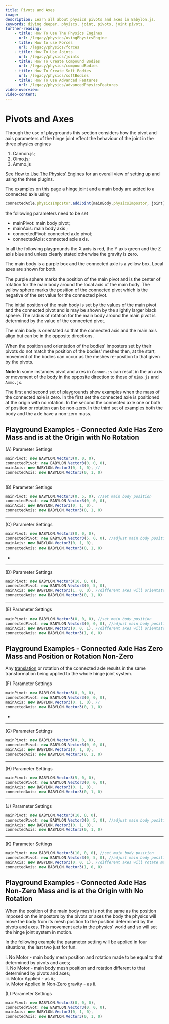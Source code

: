 ```yaml
---
title: Pivots and Axes
image: 
description: Learn all about physics pivots and axes in Babylon.js.
keywords: diving deeper, phyiscs, joint, pivots, joint pivots.
further-reading:
    - title: How To Use The Physics Engines
      url: /legacy/physics/usingPhysicsEngine
    - title: How to use Forces
      url: /legacy/physics/forces
    - title: How To Use Joints
      url: /legacy/physics/joints
    - title: How To Create Compound Bodies
      url: /legacy/physics/compoundBodies
    - title: How To Create Soft Bodies
      url: /legacy/physics/softBodies
    - title: How To Use Advanced Features
      url: /legacy/physics/advancedPhysicsFeatures
video-overview:
video-content:
---
```


# Pivots and Axes

Through the use of playgrounds this section considers how the pivot and axis parameters of the hinge joint effect the behaviour of the joint in the three physics engines 

1. Cannon.js;
2. Oimo.js;
3. Ammo.js

See [How to Use The Physics' Engines](/legacy/physics/usingPhysicsEngine) for an overall view of setting up and using the three plugins.

The examples on this page a hinge joint and a main body are added to a connected axle using

```javascript
connectedAxle.physicsImpostor.addJoint(mainBody.physicsImpostor, joint);
```
the following parameters need to be set

* mainPivot: main body pivot;
* mainAxis: main body axis ;
* connectedPivot: connected axle pivot;
* connectedAxis: connected axle axis.

In all the following playgrounds the X axis is red, the Y axis green and the Z axis blue and unless clearly stated otherwise the gravity is zero. 

The main body is a purple box and the connected axle is a yellow box. Local axes are shown for both.

The purple sphere marks the position of the main pivot and is the center of rotation for the main body around the local axis of the main body. The yellow sphere marks the position of the connected pivot which is the negative of the set value for the connected pivot. 

The initial position of the main body is set by the values of the main pivot and the connected pivot and is may be shown by the slightly larger black sphere. The radius of rotation for the main body around the main pivot is determined by the value of the connected pivot.

The main body is orientated so that the connected axis and the main axis align but can be in the opposite directions.

When the position and orientation of the bodies' imposters set by their pivots do not match the position of the bodies' meshes then, at the start, movement of the bodies can occur as the meshes re-position to that given by the pivots. 

**Note** In some instances pivot and axes in `Cannon.js` can result in the an axis or movement of the body in the opposite direction to those of `Oimo.js` and `Ammo.js`.

The first and second set of playgrounds show examples when the mass of the connected axle is zero. In the first set the connected axle is positioned at the origin with no rotation. In the second the connected axle one or both of position or rotation can be non-zero. In the third set of examples both the body and the axle have a non-zero mass.

## Playground Examples  - Connected Axle Has Zero Mass and is at the Origin with No Rotation

(A) Parameter Settings
```javascript
mainPivot: new BABYLON.Vector3(0, 0, 0),  
connectedPivot: new BABYLON.Vector3(0, 0, 0), 
mainAxis: new BABYLON.Vector3(0, 1, 0), //
connectedAxis: new BABYLON.Vector3(0, 1, 0)
```

<Playground id="#8RQJ1R#2" title="Pivots and Axes (A Parameters)" description="Simple example of pivots and axes with A parameters."/>

----

(B) Parameter Settings
```javascript
mainPivot: new BABYLON.Vector3(0, 5, 0), //set main body position
connectedPivot: new BABYLON.Vector3(0, 0, 0),
mainAxis: new BABYLON.Vector3(0, 1, 0),
connectedAxis: new BABYLON.Vector3(0, 1, 0)
```
<Playground id="#8RQJ1R#3" title="Pivots and Axes (B Parameters)" description="Simple example of pivots and axes with B parameters."/>

----

(C) Parameter Settings
```javascript
mainPivot: new BABYLON.Vector3(0, 0, 0),
connectedPivot: new BABYLON.Vector3(5, 0, 0), //adjust main body position and radius of rotation
mainAxis: new BABYLON.Vector3(0, 1, 0),
connectedAxis: new BABYLON.Vector3(0, 1, 0)
```

* <Playground id="#8RQJ1R#4" title="Pivots and Axes (C Parameters)" description="Simple example of pivots and axes with C parameters."/>

----

(D) Parameter Settings
```javascript
mainPivot: new BABYLON.Vector3(10, 0, 0),
connectedPivot: new BABYLON.Vector3(0, 5, 0),
mainAxis: new BABYLON.Vector3(1, 0, 0), //different axes will orientate main body to align axes.
connectedAxis: new BABYLON.Vector3(0, 1, 0)
```
<Playground id="#8RQJ1R#5" title="Pivots and Axes (D Parameters)" description="Simple example of pivots and axes with D parameters."/>

----

(E) Parameter Settings
```javascript
mainPivot: new BABYLON.Vector3(0, 0, 0), //set main body position
connectedPivot: new BABYLON.Vector3(0, 0, 0), //adjust main body position and radius of rotation
mainAxis: new BABYLON.Vector3(0, 0, 1), //different axes will orientate main body to align axes.
connectedAxis: new BABYLON.Vector3(1, 0, 0)
```
<Playground id="#8RQJ1R#6" title="Pivots and Axes (E Parameters)" description="Simple example of pivots and axes with E parameters."/>

## Playground Examples  - Connected Axle Has Zero Mass and Position or Rotation Non-Zero

Any [translation](/typedoc/classes/babylon.transformnode#translate) or rotation of the connected axle results in the same transformation being applied to the whole hinge joint system.

(F) Parameter Settings
```javascript
mainPivot: new BABYLON.Vector3(0, 0, 0),  
connectedPivot: new BABYLON.Vector3(0, 0, 0), 
mainAxis: new BABYLON.Vector3(0, 1, 0), //
connectedAxis: new BABYLON.Vector3(0, 1, 0)
```

* <Playground id="#8RQJ1R#7" title="Pivots and Axes (F Parameters)" description="Simple example of pivots and axes with F parameters."/>

----

(G) Parameter Settings
```javascript
mainPivot: new BABYLON.Vector3(0, 0, 0),
connectedPivot: new BABYLON.Vector3(0, 0, 0),
mainAxis: new BABYLON.Vector3(0, 1, 0),
connectedAxis: new BABYLON.Vector3(0, 1, 0)
```
<Playground id="#8RQJ1R#8" title="Pivots and Axes (G Parameters)" description="Simple example of pivots and axes with G parameters."/>

----

(H) Parameter Settings
```javascript
mainPivot: new BABYLON.Vector3(5, 0, 0),
connectedPivot: new BABYLON.Vector3(0, 0, 0), 
mainAxis: new BABYLON.Vector3(0, 1, 0),
connectedAxis: new BABYLON.Vector3(0, 1, 0)
``` 
<Playground id="#8RQJ1R#9" title="Pivots and Axes (H Parameters)" description="Simple example of pivots and axes with H parameters."/>

----

(J) Parameter Settings
```javascript
mainPivot: new BABYLON.Vector3(10, 0, 0),
connectedPivot: new BABYLON.Vector3(0, 5, 0), //adjust main body position and radius of rotation
mainAxis: new BABYLON.Vector3(0, 1, 0), 
connectedAxis: new BABYLON.Vector3(0, 1, 0)
```
<Playground id="#8RQJ1R#10" title="Pivots and Axes (J Parameters)" description="Simple example of pivots and axes with J parameters."/>

----

(K) Parameter Settings
```javascript
mainPivot: new BABYLON.Vector3(10, 0, 0), //set main body position
connectedPivot: new BABYLON.Vector3(0, 5, 0), //adjust main body position and radius of rotation
mainAxis: new BABYLON.Vector3(0, 0, 1), //different axes will rotate main body so stated axes align.
connectedAxis: new BABYLON.Vector3(1, 0, 0)
```
<Playground id="#8RQJ1R#11" title="Pivots and Axes (K Parameters)" description="Simple example of pivots and axes with K parameters."/>

## Playground Examples  - Connected Axle Has Non-Zero Mass and is at the Origin with No Rotation

When the position of the main body mesh is not the same as the position imposed on the impostors by the pivots or axes the body the physics will move the body from its mesh position to the position determined by the pivots and axes. This movement acts in the physics' world and so will set the hinge joint system in motion. 

In the following example the parameter setting will be applied in four situations, the last two just for fun.

  i. No Motor - main body mesh position and rotation made to be equal to that determined by pivots and axes;  
 ii. No Motor - main body mesh position and rotation different to that determined by pivots and axes;  
iii. Motor Applied - as ii.;  
 iv. Motor Applied in Non-Zero gravity - as ii.

(L) Parameter Settings
```javascript
mainPivot: new BABYLON.Vector3(0, 0, 0),  
connectedPivot: new BABYLON.Vector3(0, 0, 0), 
mainAxis: new BABYLON.Vector3(0, 1, 0),
connectedAxis: new BABYLON.Vector3(0, 1, 0)
```

<Playground id="#8RQJ1R#13" title="Pivots and Axes (L(i) Parameters)" description="Simple example of pivots and axes with L(i) parameters."/>
<Playground id="#8RQJ1R#14" title="Pivots and Axes (L(ii) Parameters)" description="Simple example of pivots and axes with L(ii) parameters."/>
<Playground id="#8RQJ1R#15" title="Pivots and Axes (L(iii) Parameters)" description="Simple example of pivots and axes with L(iii) parameters."/>
<Playground id="#8RQJ1R#16" title="Pivots and Axes (L(iv) Parameters)" description="Simple example of pivots and axes with L(iv) parameters."/>